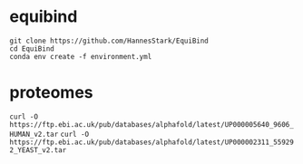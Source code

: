 # equibind

```
git clone https://github.com/HannesStark/EquiBind
cd EquiBind
conda env create -f environment.yml
```

# proteomes

```curl -O https://ftp.ebi.ac.uk/pub/databases/alphafold/latest/UP000005640_9606_HUMAN_v2.tar```
```curl -O https://ftp.ebi.ac.uk/pub/databases/alphafold/latest/UP000002311_559292_YEAST_v2.tar```
